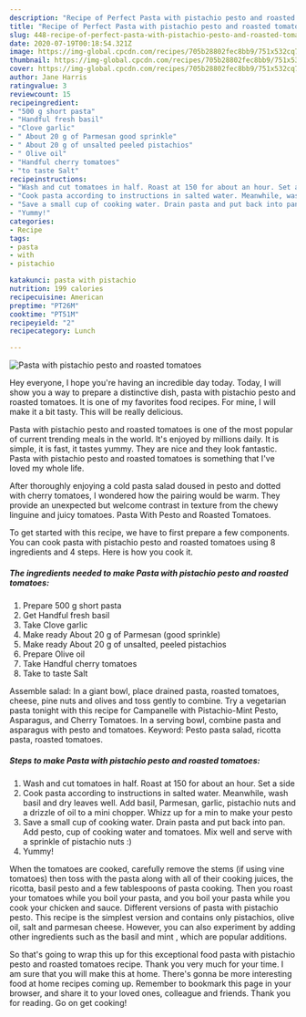 ```yaml
---
description: "Recipe of Perfect Pasta with pistachio pesto and roasted tomatoes"
title: "Recipe of Perfect Pasta with pistachio pesto and roasted tomatoes"
slug: 448-recipe-of-perfect-pasta-with-pistachio-pesto-and-roasted-tomatoes
date: 2020-07-19T00:18:54.321Z
image: https://img-global.cpcdn.com/recipes/705b28802fec8bb9/751x532cq70/pasta-with-pistachio-pesto-and-roasted-tomatoes-recipe-main-photo.jpg
thumbnail: https://img-global.cpcdn.com/recipes/705b28802fec8bb9/751x532cq70/pasta-with-pistachio-pesto-and-roasted-tomatoes-recipe-main-photo.jpg
cover: https://img-global.cpcdn.com/recipes/705b28802fec8bb9/751x532cq70/pasta-with-pistachio-pesto-and-roasted-tomatoes-recipe-main-photo.jpg
author: Jane Harris
ratingvalue: 3
reviewcount: 15
recipeingredient:
- "500 g short pasta"
- "Handful fresh basil"
- "Clove garlic"
- " About 20 g of Parmesan good sprinkle"
- " About 20 g of unsalted peeled pistachios"
- " Olive oil"
- "Handful cherry tomatoes"
- "to taste Salt"
recipeinstructions:
- "Wash and cut tomatoes in half. Roast at 150 for about an hour. Set a side"
- "Cook pasta according to instructions in salted water. Meanwhile, wash basil and dry leaves well. Add basil, Parmesan, garlic, pistachio nuts and a drizzle of oil to a mini chopper. Whizz up for a min to make your pesto"
- "Save a small cup of cooking water. Drain pasta and put back into pan. Add pesto, cup of cooking water and tomatoes. Mix well and serve with a sprinkle of pistachio nuts :)"
- "Yummy!"
categories:
- Recipe
tags:
- pasta
- with
- pistachio

katakunci: pasta with pistachio 
nutrition: 199 calories
recipecuisine: American
preptime: "PT26M"
cooktime: "PT51M"
recipeyield: "2"
recipecategory: Lunch

---
```



![Pasta with pistachio pesto and roasted tomatoes](https://img-global.cpcdn.com/recipes/705b28802fec8bb9/751x532cq70/pasta-with-pistachio-pesto-and-roasted-tomatoes-recipe-main-photo.jpg)

Hey everyone, I hope you're having an incredible day today. Today, I will show you a way to prepare a distinctive dish, pasta with pistachio pesto and roasted tomatoes. It is one of my favorites food recipes. For mine, I will make it a bit tasty. This will be really delicious.

Pasta with pistachio pesto and roasted tomatoes is one of the most popular of current trending meals in the world. It's enjoyed by millions daily. It is simple, it is fast, it tastes yummy. They are nice and they look fantastic. Pasta with pistachio pesto and roasted tomatoes is something that I've loved my whole life.

After thoroughly enjoying a cold pasta salad doused in pesto and dotted with cherry tomatoes, I wondered how the pairing would be warm. They provide an unexpected but welcome contrast in texture from the chewy linguine and juicy tomatoes. Pasta With Pesto and Roasted Tomatoes.


To get started with this recipe, we have to first prepare a few components. You can cook pasta with pistachio pesto and roasted tomatoes using 8 ingredients and 4 steps. Here is how you cook it.

<!--inarticleads1-->

##### The ingredients needed to make Pasta with pistachio pesto and roasted tomatoes:

1. Prepare 500 g short pasta
1. Get Handful fresh basil
1. Take Clove garlic
1. Make ready  About 20 g of Parmesan (good sprinkle)
1. Make ready  About 20 g of unsalted, peeled pistachios
1. Prepare  Olive oil
1. Take Handful cherry tomatoes
1. Take to taste Salt


Assemble salad: In a giant bowl, place drained pasta, roasted tomatoes, cheese, pine nuts and olives and toss gently to combine. Try a vegetarian pasta tonight with this recipe for Campanelle with Pistachio-Mint Pesto, Asparagus, and Cherry Tomatoes. In a serving bowl, combine pasta and asparagus with pesto and tomatoes. Keyword: Pesto pasta salad, ricotta pasta, roasted tomatoes. 

<!--inarticleads2-->

##### Steps to make Pasta with pistachio pesto and roasted tomatoes:

1. Wash and cut tomatoes in half. Roast at 150 for about an hour. Set a side
1. Cook pasta according to instructions in salted water. Meanwhile, wash basil and dry leaves well. Add basil, Parmesan, garlic, pistachio nuts and a drizzle of oil to a mini chopper. Whizz up for a min to make your pesto
1. Save a small cup of cooking water. Drain pasta and put back into pan. Add pesto, cup of cooking water and tomatoes. Mix well and serve with a sprinkle of pistachio nuts :)
1. Yummy!


When the tomatoes are cooked, carefully remove the stems (if using vine tomatoes) then toss with the pasta along with all of their cooking juices, the ricotta, basil pesto and a few tablespoons of pasta cooking. Then you roast your tomatoes while you boil your pasta, and you boil your pasta while you cook your chicken and sauce. Different versions of pasta with pistachio pesto. This recipe is the simplest version and contains only pistachios, olive oil, salt and parmesan cheese. However, you can also experiment by adding other ingredients such as the basil and mint , which are popular additions. 

So that's going to wrap this up for this exceptional food pasta with pistachio pesto and roasted tomatoes recipe. Thank you very much for your time. I am sure that you will make this at home. There's gonna be more interesting food at home recipes coming up. Remember to bookmark this page in your browser, and share it to your loved ones, colleague and friends. Thank you for reading. Go on get cooking!
